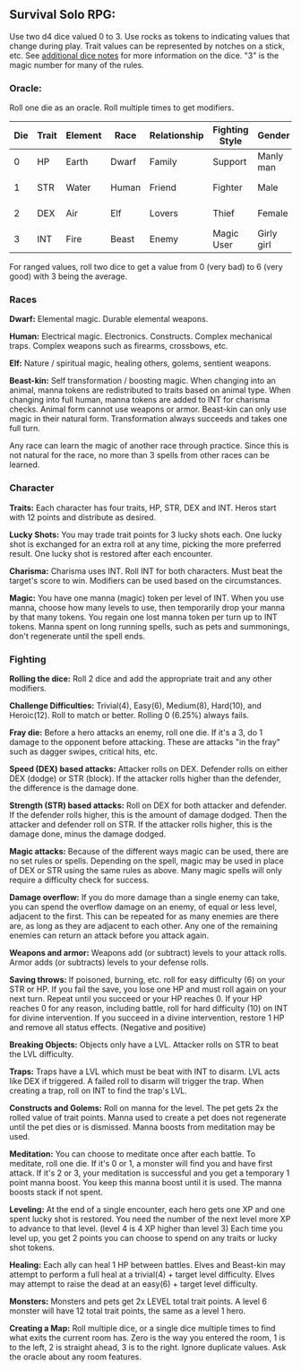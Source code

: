 ## Survival Solo RPG:

Use two d4 dice valued 0 to 3. Use rocks as tokens to indicating values that change during play. Trait values can be represented by notches on a stick, etc. See [additional dice notes](additional_dice_notes.md) for more information on the dice. "3" is the magic number for many of the rules.

### Oracle:
Roll one die as an oracle.  Roll multiple times to get modifiers.

| Die  | Trait     | Element | Race  | Relationship| Fighting Style | Gender     | No / Yes       |
|------|-----------|---------|-------|-------------|----------------|------------|----------------|
| 0    | HP        | Earth   | Dwarf | Family      | Support        | Manly man  | Definitely No  |
| 1    | STR       | Water   | Human | Friend      | Fighter        | Male       | Probably No    |
| 2    | DEX       | Air     | Elf   | Lovers      | Thief          | Female     | Probably Yes   |
| 3    | INT       | Fire    | Beast | Enemy       | Magic User     | Girly girl | Definitely Yes |

For ranged values, roll two dice to get a value from 0 (very bad) to 6 (very good) with 3 being the average.

### Races

**Dwarf:** Elemental magic. Durable elemental weapons.

**Human:** Electrical magic. Electronics. Constructs. Complex mechanical traps. Complex weapons such as firearms, crossbows, etc.

**Elf:** Nature / spiritual magic, healing others, golems, sentient weapons.

**Beast-kin:** Self transformation / boosting magic. When changing into an animal, manna tokens are redistributed to traits based on animal type. When changing into full human, manna tokens are added to INT for charisma checks. Animal form cannot use weapons or armor. Beast-kin can only use magic in their natural form. Transformation always succeeds and takes one full turn.

Any race can learn the magic of another race through practice. Since this is not natural for the race, no more than 3 spells from other races can be learned.

### Character

**Traits:** Each character has four traits, HP, STR, DEX and INT. Heros start with 12 points and distribute as desired.

**Lucky Shots:** You may trade trait points for 3 lucky shots each. One lucky shot is exchanged for an extra roll at any time, picking the more preferred result. One lucky shot is restored after each encounter.

**Charisma:** Charisma uses INT. Roll INT for both characters. Must beat the target's score to win. Modifiers can be used based on the circumstances.

**Magic:** You have one manna (magic) token per level of INT. When you use manna, choose how many levels to use, then temporarily drop your manna by that many tokens. You regain one lost manna token per turn up to INT tokens. Manna spent on long running spells, such as pets and summonings, don't regenerate until the spell ends.

### Fighting

**Rolling the dice:** Roll 2 dice and add the appropriate trait and any other modifiers.

**Challenge Difficulties:** Trivial(4), Easy(6), Medium(8), Hard(10), and Heroic(12). Roll to match or better. Rolling 0 (6.25%) always fails.

**Fray die:** Before a hero attacks an enemy, roll one die. If it's a 3, do 1 damage to the opponent before attacking. These are attacks "in the fray" such as dagger swipes, critical hits, etc.

**Speed (DEX) based attacks:** Attacker rolls on DEX. Defender rolls on either DEX (dodge) or STR (block). If the attacker rolls higher than the defender, the difference is the damage done.

**Strength (STR) based attacks:** Roll on DEX for both attacker and defender. If the defender rolls higher, this is the amount of damage dodged. Then the attacker and defender roll on STR. If the attacker rolls higher, this is the damage done, minus the damage dodged.

**Magic attacks:** Because of the different ways magic can be used, there are no set rules or spells. Depending on the spell, magic may be used in place of DEX or STR using the same rules as above. Many magic spells will only require a difficulty check for success.

**Damage overflow:** If you do more damage than a single enemy can take, you can spend the overflow damage on an enemy, of equal or less level, adjacent to the first. This can be repeated for as many enemies are there are, as long as they are adjacent to each other. Any one of the remaining enemies can return an attack before you attack again.

**Weapons and armor:** Weapons add (or subtract) levels to your attack rolls. Armor adds (or subtracts) levels to your defense rolls.

**Saving throws:** If poisoned, burning, etc. roll for easy difficulty (6) on your STR or HP. If you fail the save, you lose one HP and must roll again on your next turn. Repeat until you succeed or your HP reaches 0. If your HP reaches 0 for any reason, including battle, roll for hard difficulty (10) on INT for divine intervention. If you succeed in a divine intervention, restore 1 HP and remove all status effects. (Negative and positive)

**Breaking Objects:** Objects only have a LVL. Attacker rolls on STR to beat the LVL difficulty.

**Traps:** Traps have a LVL which must be beat with INT to disarm. LVL acts like DEX if triggered. A failed roll to disarm will trigger the trap. When creating a trap, roll on INT to find the trap's LVL.

**Constructs and Golems:** Roll on manna for the level. The pet gets 2x the rolled value of trait points. Manna used to create a pet does not regenerate until the pet dies or is dismissed. Manna boosts from meditation may be used.

**Meditation:** You can choose to meditate once after each battle. To meditate, roll one die. If it's 0 or 1, a monster will find you and have first attack. If it's 2 or 3, your meditation is successful and you get a temporary 1 point manna boost. You keep this manna boost until it is used. The manna boosts stack if not spent.

**Leveling:** At the end of a single encounter, each hero gets one XP and one spent lucky shot is restored. You need the number of the next level more XP to advance to that level. (level 4 is 4 XP higher than level 3) Each time you level up, you get 2 points you can choose to spend on any traits or lucky shot tokens.

**Healing:** Each ally can heal 1 HP between battles. Elves and Beast-kin may attempt to perform a full heal at a trivial(4) + target level difficulty. Elves may attempt to raise the dead at an easy(6) + target level difficulty.

**Monsters:** Monsters and pets get 2x LEVEL total trait points. A level 6 monster will have 12 total trait points, the same as a level 1 hero.

**Creating a Map:** Roll multiple dice, or a single dice multiple times to find what exits the current room has. Zero is the way you entered the room, 1 is to the left, 2 is straight ahead, 3 is to the right. Ignore duplicate values. Ask the oracle about any room features.
